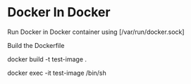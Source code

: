 # Docker In Docker 
Run Docker in Docker container using [/var/run/docker.sock]

Build the Dockerfile

docker build -t test-image .

docker exec -it test-image /bin/sh
